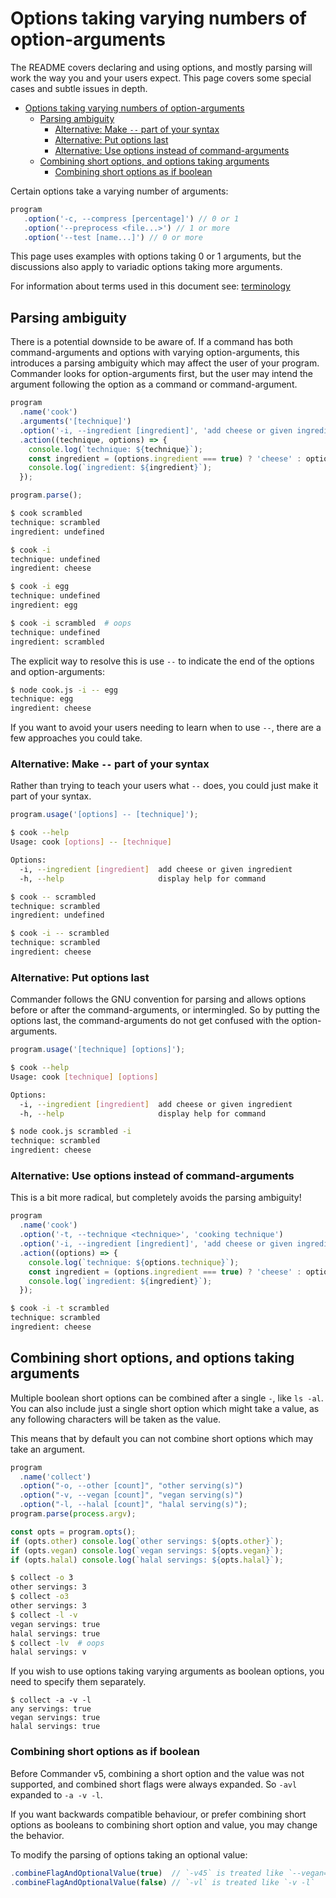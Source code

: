 # Options taking varying numbers of option-arguments

The README covers declaring and using options, and mostly parsing will work the way you and your users expect. This page covers some special cases
and subtle issues in depth.

- [Options taking varying numbers of option-arguments](#options-taking-varying-numbers-of-option-arguments)
  - [Parsing ambiguity](#parsing-ambiguity)
    - [Alternative: Make  `--` part of your syntax](#alternative-make----part-of-your-syntax)
    - [Alternative: Put options last](#alternative-put-options-last)
    - [Alternative: Use options instead of command-arguments](#alternative-use-options-instead-of-command-arguments)
  - [Combining short options, and options taking arguments](#combining-short-options-and-options-taking-arguments)
    - [Combining short options as if boolean](#combining-short-options-as-if-boolean)

Certain options take a varying number of arguments:

```js
program
   .option('-c, --compress [percentage]') // 0 or 1
   .option('--preprocess <file...>') // 1 or more
   .option('--test [name...]') // 0 or more
```

This page uses examples with options taking 0 or 1 arguments, but the discussions also apply to variadic options taking more arguments.

For information about terms used in this document see: [terminology](./terminology.md)

## Parsing ambiguity

There is a potential downside to be aware of. If a command has both
command-arguments and options with varying option-arguments, this introduces a parsing ambiguity which may affect the user of your program.
Commander looks for option-arguments first, but the user may
intend the argument following the option as a command or command-argument.

```js
program
  .name('cook')
  .arguments('[technique]')
  .option('-i, --ingredient [ingredient]', 'add cheese or given ingredient')
  .action((technique, options) => {
    console.log(`technique: ${technique}`);
    const ingredient = (options.ingredient === true) ? 'cheese' : options.ingredient;
    console.log(`ingredient: ${ingredient}`);
  });

program.parse();
```

```sh
$ cook scrambled
technique: scrambled
ingredient: undefined

$ cook -i
technique: undefined
ingredient: cheese

$ cook -i egg
technique: undefined
ingredient: egg

$ cook -i scrambled  # oops
technique: undefined
ingredient: scrambled
```

The explicit way to resolve this is use `--` to indicate the end of the options and option-arguments:

```sh
$ node cook.js -i -- egg
technique: egg
ingredient: cheese
```

If you want to avoid your users needing to learn when to use `--`, there are a few approaches you could take.

### Alternative: Make  `--` part of your syntax

Rather than trying to teach your users what `--` does, you could just make it part of your syntax.

```js
program.usage('[options] -- [technique]');
```

```sh
$ cook --help
Usage: cook [options] -- [technique]

Options:
  -i, --ingredient [ingredient]  add cheese or given ingredient
  -h, --help                     display help for command

$ cook -- scrambled
technique: scrambled
ingredient: undefined

$ cook -i -- scrambled
technique: scrambled
ingredient: cheese
```

### Alternative: Put options last

Commander follows the GNU convention for parsing and allows options before or after the command-arguments, or intermingled.
So by putting the options last, the command-arguments do not get confused with the option-arguments.

```js
program.usage('[technique] [options]');
```

```sh
$ cook --help
Usage: cook [technique] [options]

Options:
  -i, --ingredient [ingredient]  add cheese or given ingredient
  -h, --help                     display help for command

$ node cook.js scrambled -i
technique: scrambled
ingredient: cheese
```

### Alternative: Use options instead of command-arguments

This is a bit more radical, but completely avoids the parsing ambiguity!

```js
program
  .name('cook')
  .option('-t, --technique <technique>', 'cooking technique')
  .option('-i, --ingredient [ingredient]', 'add cheese or given ingredient')
  .action((options) => {
    console.log(`technique: ${options.technique}`);
    const ingredient = (options.ingredient === true) ? 'cheese' : options.ingredient;
    console.log(`ingredient: ${ingredient}`);
  });
```

```sh
$ cook -i -t scrambled
technique: scrambled
ingredient: cheese
```
## Combining short options, and options taking arguments

Multiple boolean short options can be combined after a single `-`, like `ls -al`. You can also include just
a single short option which might take a value, as any following characters will
be taken as the value.

This means that by default you can not combine short options which may take an argument.

```js
program
  .name('collect')
  .option("-o, --other [count]", "other serving(s)")
  .option("-v, --vegan [count]", "vegan serving(s)")
  .option("-l, --halal [count]", "halal serving(s)");
program.parse(process.argv);

const opts = program.opts();
if (opts.other) console.log(`other servings: ${opts.other}`);
if (opts.vegan) console.log(`vegan servings: ${opts.vegan}`);
if (opts.halal) console.log(`halal servings: ${opts.halal}`);
```

```sh
$ collect -o 3
other servings: 3
$ collect -o3 
other servings: 3
$ collect -l -v
vegan servings: true
halal servings: true
$ collect -lv  # oops
halal servings: v
```

If you wish to use options taking varying arguments as boolean options, you need to specify them separately.

```
$ collect -a -v -l
any servings: true
vegan servings: true
halal servings: true
```

### Combining short options as if boolean

Before Commander v5, combining a short option and the value was not supported, and combined short flags were always expanded.
So `-avl` expanded to `-a -v -l`.

If you want backwards compatible behaviour, or prefer combining short options as booleans to combining short option and value, 
you may change the behavior.

To modify the parsing of options taking an optional value:

```js
.combineFlagAndOptionalValue(true)  // `-v45` is treated like `--vegan=45`, this is the default behaviour
.combineFlagAndOptionalValue(false) // `-vl` is treated like `-v -l`
```
